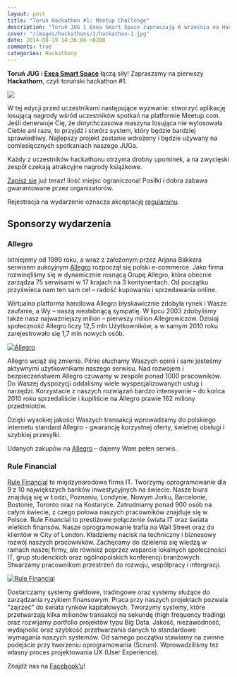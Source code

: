 ```yaml
---
layout: post
title: "Toruń Hackathon #1: Meetup Challenge"
description: "Toruń JUG i Exea Smart Space zapraszają 6 września na Hackathorn numer jeden, czyli pierwszy toruński hackathon!"
cover: "/images/hackathons/1/hackathon-1.jpg"
date: 2014-08-19 14:36:06 +0200
comments: true
categories: Hackathony
---
```

**Toruń JUG** i <a href="http://smart.exea.pl" target="_blank">**Exea Smart Space**</a> łączą siły! Zapraszamy na pierwszy **Hackathorn**, czyli toruński hackathon #1.

<div class="row text-center">
  <div class="col-md-12">
    <img class="no-border" src="{{ root_url }}/images/hackathons/1/hackathon-1.jpg" />
  </div>
</div>

W tej edycji przed uczestnikami następujące wyzwanie: stworzyć aplikację losującą nagrody wśród uczestników spotkań na platformie Meetup.com. Jeśli denerwuje Cię, że dotychczasowa maszyna losująca nie wylosowała Ciebie ani razu, to przyjdź i stwórz system, który będzie bardziej sprawiedliwy. Najlepszy projekt zostanie wdrożony i będzie używany na comiesięcznych spotkaniach naszego JUGa.

<!--more-->

Każdy z uczestników hackathonu otrzyma drobny upominek, a na zwycięski zespół czekają atrakcyjne nagrody książkowe.

<a href="http://www.meetup.com/Torun-JUG/events/201836452/" target="_blank">Zapisz się</a> już teraz! Ilość miejsc ograniczona! Posiłki i dobra zabawa gwarantowane przez organizatorów.

Rejestracja na wydarzenie oznacza akceptację <a href="{{ root_url }}/materials/hackathons/1/regulamin.pdf" target="_blank">regulaminu</a>.

## Sponsorzy wydarzenia

### Allegro

Istniejemy od 1999 roku, a wraz z założonym przez Arjana Bakkera serwisem aukcyjnym <a href="http://allegro.pl/country_pages/1/0/marketing/about.php" target="_blank">Allegro</a> rozpoczął się polski e-commerce.
Jako firma rozwinęliśmy się w dynamicznie rosnącą Grupę Allegro, która obecnie zarządza 75 serwisami w 17 krajach na 3 kontynentach.
Od początku przyświeca nam ten sam cel – radość kupowania i sprzedawania online.
 
Wirtualna platforma handlowa Allegro błyskawicznie zdobyła rynek i Wasze zaufanie, a Wy – naszą niesłabnącą sympatię. W lipcu 2003 zdobyliśmy także nasz najważniejszy milion – pierwszy milion Allegrowiczów. Dzisiaj społeczność Allegro liczy 12,5 mln Użytkowników, a w samym 2010 roku zarejestrowało się 1,7 mln nowych osób.

<div class="row text-center" style="margin-bottom: 10px;">
  <div class="col-md-12">
    <a class="no-text-decoration" href="http://allegro.pl/country_pages/1/0/marketing/about.php" target="_blank" title="Allegro">
    	<img class="no-border" src="{{ root_url }}/images/hackathons/1/allegro.png" alt="Allegro" />
	</a>
  </div>
</div>
 
Allegro wciąż się zmienia. Pilnie słuchamy Waszych opinii i sami jesteśmy aktywnymi użytkownikami naszego serwisu. Nad rozwojem i bezpieczeństwem Allegro czuwamy w zespole ponad 1000 pracowników. Do Waszej dyspozycji oddaliśmy wiele wyspecjalizowanych usług i narzędzi. Korzystacie z naszych rozwiązań bardzo intensywnie – do końca 2010 roku sprzedaliście i kupiliście na Allegro prawie 162 miliony przedmiotów.
 
Dzięki wysokiej jakości Waszych transakcji wprowadzamy do polskiego internetu standard Allegro - gwarancję korzystnej oferty, świetnej obsługi i szybkiej przesyłki.
 
Udanych zakupów na <a href="http://allegro.pl/country_pages/1/0/marketing/about.php" target="_blank">Allegro</a> – dajemy Wam pełen serwis.

### Rule Financial

<a href="http://www.rulefinancial.com" target="_blank">Rule Financial</a> to międzynarodowa firma IT. Tworzymy oprogramowanie dla 9 z 10 największych banków inwestycyjnych na świecie. Nasze biura znajdują się w Łodzi, Poznaniu, Londynie, Nowym Jorku, Barcelonie, Bostonie, Toronto oraz na Kostaryce. Zatrudniamy ponad 900 osób na całym świecie, z czego połowa naszych pracowników znajduje się w Polsce. Rule Financial to prestiżowe połączenie świata IT oraz świata wielkich finansów. Nasze oprogramowanie trafia na Wall Street oraz do klientów w City of London.  Kładziemy nacisk na techniczny i biznesowy rozwój naszych pracowników. Zachęcamy do dzielenia się wiedzą w ramach naszej firmy, ale również poprzez wsparcie lokalnych społeczności IT, grup studenckich oraz ogólnopolskich konferencji branżowych. Stwarzamy pracownikom przestrzeń do rozwoju, współpracy i intergracji.

<div class="row text-center" style="margin-bottom: 5px;">
  <div class="col-md-12">
    <a class="no-text-decoration" href="http://www.rulefinancial.com" target="_blank" title="Rule Financial">
      <img class="no-border" src="{{ root_url }}/images/hackathons/1/rule-financial.jpg" alt="Rule Financial" />
    </a>
  </div>
</div>

Dostarczamy systemy giełdowe, tradingowe oraz systemy służące do zarządzania ryzykiem finansowym. Praca przy naszych projektach pozwala "zajrzeć" do świata rynków kapitałowych. Tworzymy systemy, które przetwarzają kilka milionów transakcji na sekundę (high frequency trading)  oraz rozwijamy portfolio projektów typu Big Data. Jakość, niezawodność, wydajność oraz szybkość przetwarzania danych to standardowe wymagania naszych systemów. Od samego początku stawiamy na zwinne podejście przy tworzeniu oprogramowania (Scrum). Wprowadziliśmy też własny proces projektowania UX (User Experience).

Znajdź nas na <a href="https://www.facebook.com/Rule.Financial.Poland" target="_blank">Facebook’u</a>!